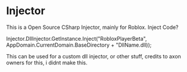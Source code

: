 # Injector

This is a Open Source CSharp Injector, mainly for Roblox.
Inject Code?

Injector.DllInjector.GetInstance.Inject("RobloxPlayerBeta", AppDomain.CurrentDomain.BaseDirectory + "DllName.dll));

This can be used for a custom dll injector, or other stuff, credits to axon owners for this, i didnt make this.
